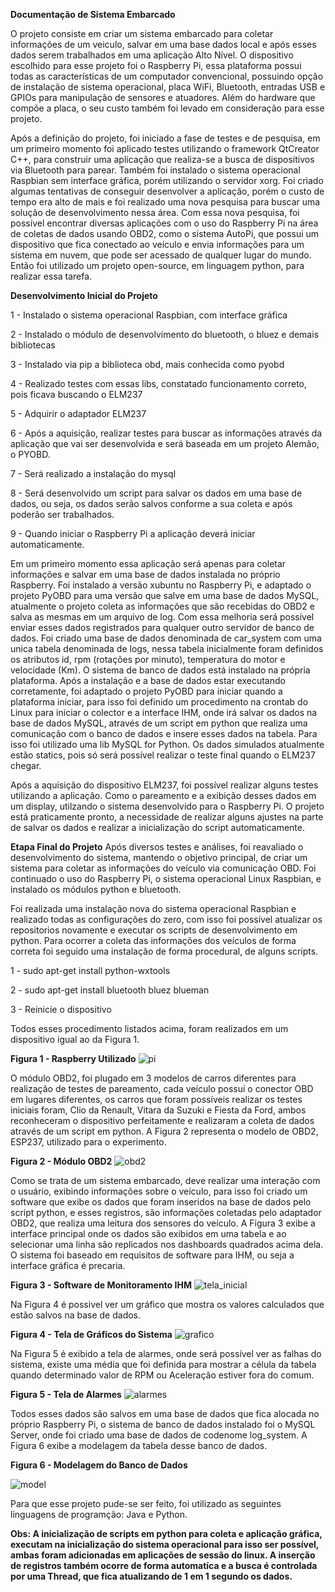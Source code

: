 **Documentação de Sistema Embarcado**

O projeto consiste em criar um sistema embarcado para coletar informações de um veiculo, salvar
em uma base dados local e após esses dados serem trabalhados em uma aplicação Alto Nível.
O dispositivo escolhido para esse projeto foi o Raspberry Pi, essa plataforma possui todas as características de um computador convencional, possuindo opção de instalação de sistema operacional, placa WiFi, Bluetooth, entradas USB e GPIOs para manipulação de sensores e atuadores. Além do hardware que compõe a placa, o seu custo também foi levado em consideração para esse projeto. 

Após a definição do projeto, foi iniciado a fase de testes e de pesquisa, em um primeiro momento foi aplicado testes utilizando o framework QtCreator C++, para construir uma aplicação que realiza-se a busca de dispositivos via Bluetooth para parear. Também foi instalado o sistema operacional Raspbian sem interface gráfica, porém utilizando o servidor xorg. Foi criado algumas tentativas de conseguir desenvolver a aplicação, porém o custo de tempo era alto de mais e foi realizado uma nova pesquisa para buscar uma solução de desenvolvimento nessa área. Com essa nova pesquisa, foi possível encontrar diversas aplicações com o uso do Raspberry Pi na área de coletas de dados usando OBD2, como o sistema AutoPi, que possui um dispositivo que fica conectado ao veículo e envia informações para um sistema em nuvem, que pode ser acessado de qualquer lugar do mundo. Então foi utilizado um projeto open-source, em linguagem python, para realizar essa tarefa.

**Desenvolvimento Inicial do Projeto**

1 - Instalado o sistema operacional Raspbian, com interface gráfica

2 - Instalado o módulo de desenvolvimento do bluetooth, o bluez e demais bibliotecas

3 - Instalado via pip a biblioteca obd, mais conhecida como pyobd

4 - Realizado testes com essas libs, constatado funcionamento correto, pois ficava buscando o ELM237

5 - Adquirir o adaptador ELM237

6 - Após a aquisição, realizar testes para buscar as informações através da aplicação que vai ser desenvolvida e será baseada em um projeto Alemão, o PYOBD.

7 - Será realizado a instalação do mysql

8 - Será desenvolvido um script para salvar os dados em uma base de dados, ou seja, os dados serão salvos conforme a sua coleta e após poderão ser trabalhados.

9 - Quando iniciar o Raspberry Pi a aplicação deverá iniciar automaticamente.

Em um primeiro momento essa aplicação será apenas para coletar informações e salvar em uma base de dados instalada no próprio Raspberry.
Foi instalado a versão xubuntu no Raspberry Pi, e adaptado o projeto PyOBD para uma versão que salve em uma base de dados MySQL, atualmente o projeto coleta as informações que são recebidas do OBD2 e salva as mesmas em um arquivo de log. Com essa melhoria será possível enviar esses dados registrados para qualquer outro servidor de banco de dados.
Foi criado uma base de dados denominada de car_system com uma unica tabela denominada de logs, nessa tabela inicialmente foram definidos os atributos id, rpm (rotações por minuto), temperatura do motor e velocidade (Km). O sistema de banco de dados está instalado na própria plataforma. Após a instalação e a base de dados estar executando corretamente, foi adaptado o projeto PyOBD para iniciar quando a plataforma iniciar, para isso foi definido um procedimento na crontab do Linux para iniciar o colector e a interface IHM, onde irá salvar os dados na base de dados MySQL, através de um script em python que realiza uma comunicação com o banco de dados e insere esses dados na tabela. Para isso foi utilizado uma lib MySQL for Python. Os dados simulados atualmente estão statics, pois só será possível realizar o teste final quando o ELM237 chegar.

Após a aquisição do dispositivo ELM237, foi possível realizar alguns testes utilizando a aplicação. Como o pareamento e a exibição desses dados em um display, utilzando o sistema desenvolvido para o Raspberry Pi. O projeto está praticamente pronto, a necessidade de realizar alguns ajustes na parte de salvar os dados e realizar a inicialização do script automaticamente.

**Etapa Final do Projeto**
Após diversos testes e análises, foi reavaliado o desenvolvimento do sistema, mantendo o objetivo principal, de criar um sistema para
coletar as informações do veículo via comunicação OBD. Foi continuado o uso do Raspberry Pi, o sistema operacional Linux Raspbian, e instalado os módulos python e bluetooth.

Foi realizada uma instalação nova do sistema operacional Raspbian e realizado todas as configurações do zero, com isso foi possível atualizar os repositorios novamente e executar os scripts de desenvolvimento em python. Para ocorrer a coleta das informações dos veículos de forma correta foi seguido uma instalação de forma procedural, de alguns scripts.

1 - sudo apt-get install python-wxtools

2 - sudo apt-get install bluetooth bluez blueman

3 - Reinicie o dispositivo

Todos esses procedimento listados acima, foram realizados em um dispositivo igual ao da Figura 1.

**Figura 1 - Raspberry Utilizado**
![pi](https://user-images.githubusercontent.com/22698776/48963682-1ced5100-ef7f-11e8-9919-a4effd1f010c.jpg)

O módulo OBD2, foi plugado em 3 modelos de carros diferentes para realização de testes de pareamento, cada veículo possui
o conector OBD em lugares diferentes, os carros que foram possíveis realizar os testes iniciais foram, Clio da Renault, Vitara da
Suzuki e Fiesta da Ford, ambos reconheceram o dispositivo perfeitamente e realizaram a coleta de dados através de um script em python.
A Figura 2 representa o modelo de OBD2, ESP237, utilizado para o experimento.

**Figura 2 - Módulo OBD2**
![obd2](https://user-images.githubusercontent.com/22698776/48963783-7a829d00-ef81-11e8-941e-6d9cc6ed6c61.jpg)

Como se trata de um sistema embarcado, deve realizar uma interação com o usuário, exibindo informações sobre o veículo, para isso
foi criado um software que exibe os dados que foram inseridos na base de dados pelo script python, e esses registros, são informações
coletadas pelo adaptador OBD2, que realiza uma leitura dos sensores do veículo. A Figura 3 exibe a interface principal onde os dados são
exibidos em uma tabela e ao selecionar uma linha são replicados nos dashboards quadrados acima dela. O sistema foi baseado em requisitos
de software para IHM, ou seja a interface gráfica é precaria.

**Figura 3 - Software de Monitoramento IHM**
![tela_inicial](https://user-images.githubusercontent.com/22698776/48963712-c5031a00-ef7f-11e8-8594-439fc55688d7.png)

Na Figura 4 é possivel ver um gráfico que mostra os valores calculados que estão salvos na base de dados.

**Figura 4 - Tela de Gráficos do Sistema**
![grafico](https://user-images.githubusercontent.com/22698776/48963714-c92f3780-ef7f-11e8-94bc-0dbfa01cc438.png)

Na Figura 5 é exibido a tela de alarmes, onde será possível ver as falhas do sistema, existe uma média que foi definida
para mostrar a célula da tabela quando determinado valor de RPM ou Aceleração estiver fora do comum.

**Figura 5 - Tela de Alarmes**
![alarmes](https://user-images.githubusercontent.com/22698776/48963717-cd5b5500-ef7f-11e8-9c5a-a0fa691e7e96.png)

Todos esses dados são salvos em uma base de dados que fica alocada no próprio Raspberry Pi, o sistema de banco de dados instalado
foi o MySQL Server, onde foi criado uma base de dados de codenome log_system. A Figura 6 exibe a modelagem da tabela desse banco de 
dados.

**Figura 6 - Modelagem do Banco de Dados**


![model](https://user-images.githubusercontent.com/22698776/48963869-c33b5580-ef83-11e8-8731-1f3454f1420a.png)

Para que esse projeto pude-se ser feito, foi utilizado as seguintes linguagens de programção: Java e Python.

**Obs: A inicialização de scripts em python para coleta e aplicação gráfica, executam na inicialização do sistema operacional
para isso ser possível, ambas foram adicionadas em aplicações de sessão do linux. A inserção de registros também ocorre de forma
automatíca e a busca é controlada por uma Thread, que fica atualizando de 1 em 1 segundo os dados.**
